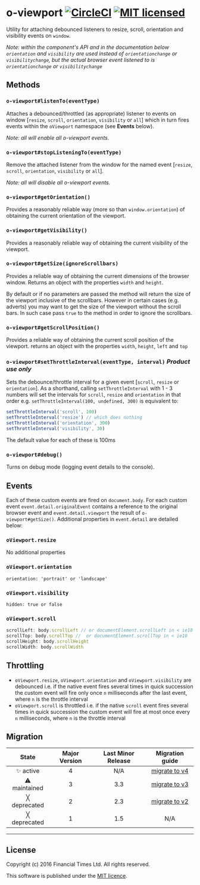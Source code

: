# o-viewport [![CircleCI](https://circleci.com/gh/Financial-Times/o-viewport.svg?style=svg)](https://circleci.com/gh/Financial-Times/o-viewport) [![MIT licensed](https://img.shields.io/badge/license-MIT-blue.svg)](#licence)

Utility for attaching debounced listeners to resize, scroll, orientation and visibility events on `window`.

*Note: within the component's API and in the documentation below `orientation` and `visibility` are used instead of `orientationchange` or `visibilitychange`, but the actual browser event listened to is `orientationchange` or `visibilitychange`*

## Methods

### `o-viewport#listenTo(eventType)`
Attaches a debounced/throttled (as appropriate) listener to events on window [`resize`, `scroll`, `orientation`, `visibility` or `all`] which in turn fires events within the `oViewport` namespace (see **Events** below).

*Note: all will enable all o-viewport events.*

### `o-viewport#stopListeningTo(eventType)`
Remove the attached listener from the window for the named event [`resize`, `scroll`, `orientation`, `visibility` or `all`].

*Note: all will disable all o-viewport events.*

### `o-viewport#getOrientation()`
Provides a reasonably reliable way (more so than `window.orientation`) of obtaining the current orientation of the viewport.

### `o-viewport#getVisibility()`
Provides a reasonably reliable way of obtaining the current visibility of the viewport.

### `o-viewport#getSize(ignoreScrollbars)`
Provides a reliable way of obtaining the current dimensions of the browser window. Returns an object with the properties `width` and `height`.

By default or if no parameters are passed the method will return the size of the viewport inclusive of the scrollbars. However in certain cases (e.g. adverts) you may want to get the size of the viewport without the scroll bars. In such case pass `true` to the method in order to ignore the scrollbars.


### `o-viewport#getScrollPosition()`
Provides a reliable way of obtaining the current scroll position of the viewport. returns an object with the properties `width`, `height`, `left` and `top`

### `o-viewport#setThrottleInterval(eventType, interval)` *Product use only*
Sets the debounce/throttle interval for a given event [`scroll`, `resize` or `orientation`].
As a shorthand, calling `setThrottleInterval` with 1 - 3 numbers will set the intervals for `scroll`, `resize` and `orientation` in that order e.g. `setThrottleInterval(100, undefined, 300)` is equivalent to:

```js
setThrottleInterval('scroll', 100)
setThrottleInterval('resize') // which does nothing
setThrottleInterval('orientation', 300)
setThrottleInterval('visibility', 30)
```

The default value for each of these is 100ms

### `o-viewport#debug()`
Turns on debug mode (logging event details to the console).

## Events
Each of these custom events are fired on `document.body`. For each custom event `event.detail.originalEvent` contains a reference to the original browser event and `event.detail.viewport` the result of `o-viewport#getSize()`. Additional properties in `event.detail` are detailed below:

### `oViewport.resize`
No additional properties

### `oViewport.orientation`

	orientation: 'portrait' or 'landscape'

### `oViewport.visibility`

	hidden: true or false

### `oViewport.scroll`

```js
scrollLeft: body.scrollLeft // or documentElement.scrollLeft in < ie10
scrollTop: body.scrollTop //  or documentElement.scrollTop in < ie10
scrollHeight: body.scrollHeight
scrollWidth: body.scrollWidth
```

## Throttling

* `oViewport.resize`, `oViewport.orientation` and  `oViewport.visibility` are debounced i.e. if the native event fires several times in quick succession the custom event will fire only once `n` milliseconds after the last event, where `n` is the throttle interval
* `oViewport.scroll` is throttled i.e. if the native `scroll` event fires several times in quick succession the custom event will fire at most once every `n` milliseconds, where `n` is the throttle interval

## Migration

State | Major Version | Last Minor Release | Migration guide |
:---: | :---: | :---: | :---:
✨ active | 4 | N/A | [migrate to v4](MIGRATION.md#migrating-from-v3-to-v4) |
⚠ maintained | 3 | 3.3 | [migrate to v3](MIGRATION.md#migrating-from-v2-to-v3) |
╳ deprecated | 2 | 2.3 | [migrate to v2](MIGRATION.md#migrating-from-v1-to-v2) |
╳ deprecated | 1 | 1.5 | N/A |

----

## License

Copyright (c) 2016 Financial Times Ltd. All rights reserved.

This software is published under the [MIT licence](http://opensource.org/licenses/MIT).
